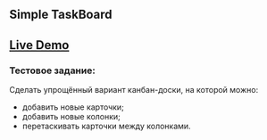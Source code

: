 ## Simple TaskBoard

## [Live Demo](https://yas-7.github.io/simple-task-board/)

### Тестовое задание:
Сделать упрощённый вариант канбан-доски, на которой можно:
* добавить новые карточки;
* добавить новые колонки;
* перетаскивать карточки между колонками.
